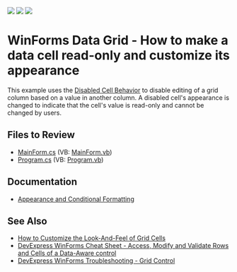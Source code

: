 <!-- default badges list -->
![](https://img.shields.io/endpoint?url=https://codecentral.devexpress.com/api/v1/VersionRange/128630241/19.2.3%2B)
[![](https://img.shields.io/badge/Open_in_DevExpress_Support_Center-FF7200?style=flat-square&logo=DevExpress&logoColor=white)](https://supportcenter.devexpress.com/ticket/details/E2094)
[![](https://img.shields.io/badge/📖_How_to_use_DevExpress_Examples-e9f6fc?style=flat-square)](https://docs.devexpress.com/GeneralInformation/403183)
<!-- default badges end -->

<!-- default file list end -->
# WinForms Data Grid - How to make a data cell read-only and customize its appearance

This example uses the [Disabled Cell Behavior](https://docs.devexpress.com/WindowsForms/401146/common-features/behaviors/disabled-cell-behavior) to disable editing of a grid column based on a value in another column. A disabled cell's appearance is changed to indicate that the cell's value is read-only and cannot be changed by users.

## Files to Review

* [MainForm.cs](./CS/MainForm.cs) (VB: [MainForm.vb](./VB/MainForm.vb))
* [Program.cs](./CS/Program.cs) (VB: [Program.vb](./VB/Program.vb))

## Documentation

* [Appearance and Conditional Formatting](https://docs.devexpress.com/WindowsForms/115548/controls-and-libraries/data-grid/appearance-and-conditional-formatting)

## See Also

* [How to Customize the Look-And-Feel of Grid Cells](https://www.devexpress.com/Support/Center/p/A255)
* [DevExpress WinForms Cheat Sheet - Access, Modify and Validate Rows and Cells of a Data-Aware control](https://go.devexpress.com/CheatSheets_WinForms_Examples_T904183.aspx)
* [DevExpress WinForms Troubleshooting - Grid Control](https://go.devexpress.com/CheatSheets_WinForms_Examples_T934742.aspx)
